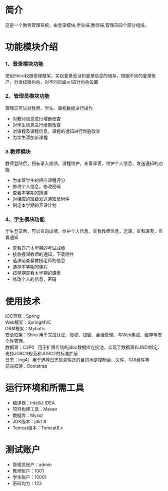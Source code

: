 # 简介

这是一个教务管理系统，由登录模块,学生端,教师端,管理员四个部分组成。

# 功能模块介绍
### 1、登录模块功能
使用Shiro权限管理框架，实现登录验证和登录信息的储存，根据不同的登录账户，分发权限角色，对不同页面url进行角色设置

### 2、管理员模块功能
管理员可以对教师、学生、课程数据进行操作

* 对教师信息进行增删改查
* 对学生信息进行增删改查
* 对课程及课程信息、课程的通知进行增删改查
* 为学生添加新课程<br>

### 3.教师模块
教师登陆后，拥有录入成绩，课程维护，查看课表，维护个人信息，发送通知的功能

* 为本班学生的相应课程评分
* 修改个人信息，修改密码
* 查看本学期的排课
* 对相应的班级发送通知及附件
* 制定本学期的开课计划

### 4、学生模块功能
学生登录后，可以查询成绩，维护个人信息，查看教师信息，选课，查看课表，查看通知

* 查看自己本学期的考试成绩
* 接收授课教师的通知，下载附件
* 选课前查看教授老师的信息
* 选择本学期的课程
* 按星期查看本学期的课表
* 修改个人的信息，密码


# 使用技术
IOC容器：Spring <br>
Web框架：SpringMVC <br>
ORM框架：Mybatis <br>
安全框架：Shiro 用于完成认证、授权、加密、会话管理、与Web集成、缓存等安全性管理。 <br>
数据源：C3P0   用于扩展传统的jdbc数据库连接池，实现了数据源和JNDI绑定，支持JDBC3规范和JDBC2的标准扩展 <br>
日志：log4j   用于选择日志信息输送的目的地是控制台、文件、GUI组件等<br>
前端框架：Bootstrap <br>

# 运行环境和所需工具
* 编译器：IntelliJ IDEA
* 项目构建工具：Maven
* 数据库：Mysql
* JDK版本：jdk1.8
* Tomcat版本：Tomcat8.x

# 测试账户
  * 管理员账户：admin
  * 教师账户：1001
  * 学生账户：10001
  * 密码均为：123

